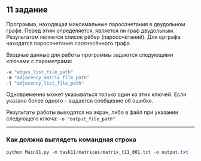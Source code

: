 ## 11 задание

Программа, находящая максимальные паросочетания в двудольном графе. Перед этим
определяется, является ли граф двудольным. Результатом является список
рёбер (паросочетаний). Для орграфа находятся паросочетания
соотнесённого графа.


Входные данные для работы программы задаются следующими ключами
с параметрами:

```powershell
-e "edges_list_file_path"
-m "adjacency_matrix_file_path"
-l "adjacency_list_file_path"
```

Одновременно может указываться только один из этих ключей. Если
указано более одного – выдается сообщение об ошибке.

Результаты работы выводятся на экран, либо в файл при указании
следующего ключа: ```-o "output_file_path"```

___
### Как должна выглядеть командная строка
```powershell
python Main11.py -m task11/matrices/matrix_t11_001.txt -o output.txt 
```
